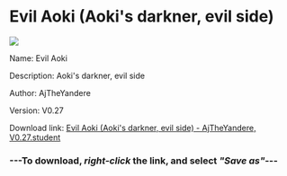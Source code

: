 # Evil Aoki (Aoki's darkner, evil side)

<img src = "https://raw.githubusercontent.com/Arbiter1223/Koukou-Gurashi-Custom-Students/master/Students/Files/Evil%20Aoki%20(Aoki's%20darkner%2C%20evil%20side).png">

Name: Evil Aoki

Description: Aoki's darkner, evil side

Author: AjTheYandere

Version: V0.27

Download link: <a href="https://raw.githubusercontent.com/Arbiter1223/Koukou-Gurashi-Custom-Students/master/Students/Files/Evil%20Aoki%20(Aoki's%20darkner%2C%20evil%20side)%20-%20AjTheYandere%2C%20V0.27.student">Evil Aoki (Aoki's darkner, evil side) - AjTheYandere, V0.27.student</a>

### ---**To download, _right-click_ the link, and select _"Save as"_**---
